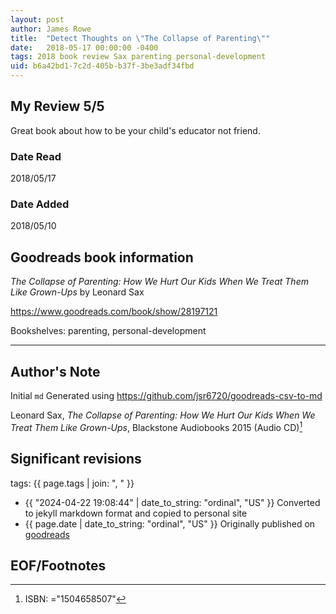 ```yaml
---
layout: post
author: James Rowe
title:  "Detect Thoughts on \"The Collapse of Parenting\""
date:   2018-05-17 00:00:00 -0400
tags: 2018 book review Sax parenting personal-development
uid: b6a42bd1-7c2d-405b-b37f-3be3adf34fbd
---
```


<!-- highly dependent on how you personally use jekyll templates, and how you want this to show up -->
<!-- escape any jekyll keys with double brackets -->

## My Review 5/5

Great book about how to be your child's educator not friend.

### Date Read
2018/05/17

### Date Added
2018/05/10

## Goodreads book information

*The Collapse of Parenting: How We Hurt Our Kids When We Treat Them Like Grown-Ups* by Leonard Sax

https://www.goodreads.com/book/show/28197121

Bookshelves: parenting, personal-development

---

## Author's Note

Initial `md` Generated using https://github.com/jsr6720/goodreads-csv-to-md

Leonard Sax, *The Collapse of Parenting: How We Hurt Our Kids When We Treat Them Like Grown-Ups*,  Blackstone Audiobooks 2015 (Audio CD)[^1]

## Significant revisions

tags: {{ page.tags | join: ", " }} <!-- todo move this somewhere -->

- {{ "2024-04-22 19:08:44" | date_to_string: "ordinal", "US" }} Converted to jekyll markdown format and copied to personal site
- {{ page.date | date_to_string: "ordinal", "US" }} Originally published on [goodreads](https://www.goodreads.com)

## EOF/Footnotes

[^1]: ISBN: ="1504658507"